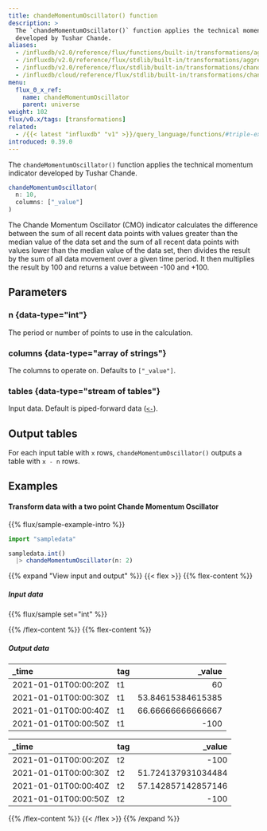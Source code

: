 ```yaml
---
title: chandeMomentumOscillator() function
description: >
  The `chandeMomentumOscillator()` function applies the technical momentum indicator
  developed by Tushar Chande.
aliases:
  - /influxdb/v2.0/reference/flux/functions/built-in/transformations/aggregates/chandemomentumoscillator/
  - /influxdb/v2.0/reference/flux/stdlib/built-in/transformations/aggregates/chandemomentumoscillator/
  - /influxdb/v2.0/reference/flux/stdlib/built-in/transformations/chandemomentumoscillator/
  - /influxdb/cloud/reference/flux/stdlib/built-in/transformations/chandemomentumoscillator/
menu:
  flux_0_x_ref:
    name: chandeMomentumOscillator
    parent: universe
weight: 102
flux/v0.x/tags: [transformations]
related:
  - /{{< latest "influxdb" "v1" >}}/query_language/functions/#triple-exponential-moving-average, InfluxQL CHANDE_MOMENTUM_OSCILLATOR()
introduced: 0.39.0
---
```


The `chandeMomentumOscillator()` function applies the technical momentum indicator
developed by Tushar Chande.

```js
chandeMomentumOscillator(
  n: 10,
  columns: ["_value"]
)
```

The Chande Momentum Oscillator (CMO) indicator calculates the difference between
the sum of all recent data points with values greater than the median value of the data set
and the sum of all recent data points with values lower than the median value of the data set,
then divides the result by the sum of all data movement over a given time period.
It then multiplies the result by 100 and returns a value between -100 and +100.

## Parameters

### n {data-type="int"}
The period or number of points to use in the calculation.

### columns {data-type="array of strings"}
The columns to operate on.
Defaults to `["_value"]`.

### tables {data-type="stream of tables"}
Input data.
Default is piped-forward data ([`<-`](/flux/v0.x/spec/expressions/#pipe-expressions)).

## Output tables
For each input table with `x` rows, `chandeMomentumOscillator()` outputs a table
with `x - n` rows.

## Examples

#### Transform data with a two point Chande Momentum Oscillator
{{% flux/sample-example-intro %}}

```js
import "sampledata"

sampledata.int()
  |> chandeMomentumOscillator(n: 2)
```

{{% expand "View input and output" %}}
{{< flex >}}
{{% flex-content %}}

##### Input data
{{% flux/sample set="int" %}}

{{% /flex-content %}}
{{% flex-content %}}

##### Output data
| _time                | tag |            _value |
| :------------------- | :-- | ----------------: |
| 2021-01-01T00:00:20Z | t1  |                60 |
| 2021-01-01T00:00:30Z | t1  | 53.84615384615385 |
| 2021-01-01T00:00:40Z | t1  | 66.66666666666667 |
| 2021-01-01T00:00:50Z | t1  |              -100 |

| _time                | tag |             _value |
| :------------------- | :-- | -----------------: |
| 2021-01-01T00:00:20Z | t2  |               -100 |
| 2021-01-01T00:00:30Z | t2  | 51.724137931034484 |
| 2021-01-01T00:00:40Z | t2  | 57.142857142857146 |
| 2021-01-01T00:00:50Z | t2  |               -100 |

{{% /flex-content %}}
{{< /flex >}}
{{% /expand %}}
